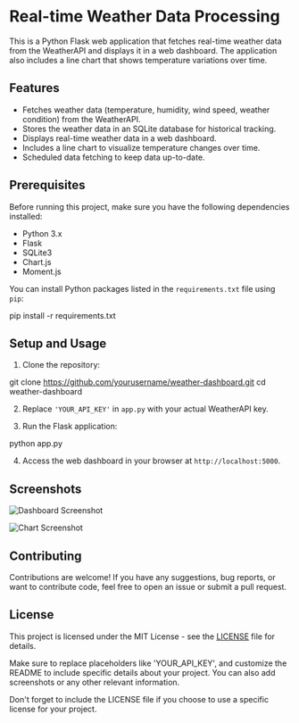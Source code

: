 # Real-time Weather Data Processing

This is a Python Flask web application that fetches real-time weather data from the WeatherAPI and displays it in a web dashboard. The application also includes a line chart that shows temperature variations over time.

## Features

- Fetches weather data (temperature, humidity, wind speed, weather condition) from the WeatherAPI.
- Stores the weather data in an SQLite database for historical tracking.
- Displays real-time weather data in a web dashboard.
- Includes a line chart to visualize temperature changes over time.
- Scheduled data fetching to keep data up-to-date.

## Prerequisites

Before running this project, make sure you have the following dependencies installed:

- Python 3.x
- Flask
- SQLite3
- Chart.js
- Moment.js

You can install Python packages listed in the `requirements.txt` file using `pip`:


pip install -r requirements.txt


## Setup and Usage

1. Clone the repository:


git clone https://github.com/yourusername/weather-dashboard.git
cd weather-dashboard


2. Replace `'YOUR_API_KEY'` in `app.py` with your actual WeatherAPI key.

3. Run the Flask application:

python app.py


4. Access the web dashboard in your browser at `http://localhost:5000`.

## Screenshots

![Dashboard Screenshot](/screenshots/dashboard.png)

![Chart Screenshot](/screenshots/chart.png)

## Contributing

Contributions are welcome! If you have any suggestions, bug reports, or want to contribute code, feel free to open an issue or submit a pull request.

## License

This project is licensed under the MIT License - see the [LICENSE](LICENSE) file for details.

Make sure to replace placeholders like 'YOUR_API_KEY', and customize the README to include specific details about your project. You can also add screenshots or any other relevant information.

Don't forget to include the LICENSE file if you choose to use a specific license for your project.
